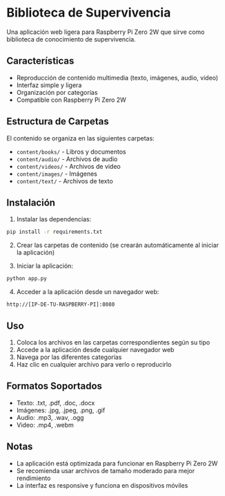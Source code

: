 # Biblioteca de Supervivencia

Una aplicación web ligera para Raspberry Pi Zero 2W que sirve como biblioteca de conocimiento de supervivencia.

## Características

- Reproducción de contenido multimedia (texto, imágenes, audio, video)
- Interfaz simple y ligera
- Organización por categorías
- Compatible con Raspberry Pi Zero 2W

## Estructura de Carpetas

El contenido se organiza en las siguientes carpetas:

- `content/books/` - Libros y documentos
- `content/audio/` - Archivos de audio
- `content/videos/` - Archivos de video
- `content/images/` - Imágenes
- `content/text/` - Archivos de texto

## Instalación

1. Instalar las dependencias:
```bash
pip install -r requirements.txt
```

2. Crear las carpetas de contenido (se crearán automáticamente al iniciar la aplicación)

3. Iniciar la aplicación:
```bash
python app.py
```

4. Acceder a la aplicación desde un navegador web:
```
http://[IP-DE-TU-RASPBERRY-PI]:8080
```

## Uso

1. Coloca los archivos en las carpetas correspondientes según su tipo
2. Accede a la aplicación desde cualquier navegador web
3. Navega por las diferentes categorías
4. Haz clic en cualquier archivo para verlo o reproducirlo

## Formatos Soportados

- Texto: .txt, .pdf, .doc, .docx
- Imágenes: .jpg, .jpeg, .png, .gif
- Audio: .mp3, .wav, .ogg
- Video: .mp4, .webm

## Notas

- La aplicación está optimizada para funcionar en Raspberry Pi Zero 2W
- Se recomienda usar archivos de tamaño moderado para mejor rendimiento
- La interfaz es responsive y funciona en dispositivos móviles 